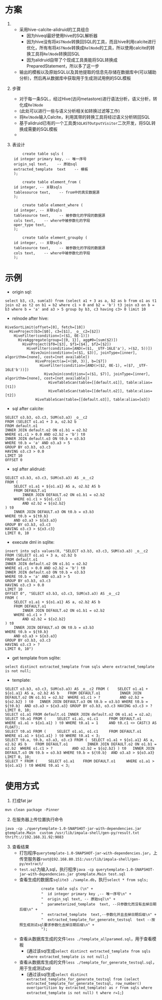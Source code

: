 # 方案
1. 
    - 采用hive-calcite-alidruid的工具组合
        - 因为hiveql最好使用hive的SQL解析器
        - 因为hive没有将`ASTNode`转换回SQL的工具，而且hive利用calcite进行优化，所有有将`ASTNode`转换成`RelNode`的工具，所以使用calcite的转换工具将`RelNode`转换回SQL
        - 因为alidruid自带了个现成工具类能将SQL转换成PreparedStatement，所以多了这一步
    - 输出的模板以及原始SQL以及其他提取的信息先存储在数据库中(可以辅助分析)，然后再从数据库中获取用于生成测试用例的SQL模板

2. 步骤
    - 对于每一条SQL，经过Hive(访问metastore)进行语法分析，语义分析，转化成`RelNode`
    - (此处可以进行一些与语义分析相关如转换过滤等工作)
    - 将`RelNode`输入Calcite，利用其带的转换工具将经过语义分析转回SQL
    - 基于alidruid已有的一个工具类`SQLASTOutputVisitor`二次开发，将SQL转换成需要的SQL模板
    - 

3. 表设计
```
        create table sqls (
    id integer primary key, -- 唯一序号
    origin_sql text,    -- 原始sql
    extracted_template  text    -- 模板
    );    
```

```
        create table element_from (
    id integer, -- 关联sqls
    tablesource text,    -- from中的真实数据源
    );    
```

```
        create table element_where (
    id integer, -- 关联sqls
    tablesource text,    -- 被参数化的字段的数据源
    cols text,    -- where中被参数化的字段
    oper_type text, 
    );    
```

```
        create table element_groupby (
    id integer, -- 关联sqls
    tablesource text,    -- 被参数化的字段的数据源
    cols text,    -- where中被参数化的字段
    );    
```

# 示例
* origin sql: 

```
select b3, c3, sum(a3) from (select a1 + 3 as a, b2 as b from o1 as t1 join o2 as t2 on b1 = b2 where c1 > 0 and b2 = 'b') t3 join o3 on b = b3 where b = 'a' and a3 > 5 group by b3, c3 having c3> 0 limit 10
```

* relnode after hive: 

```
HiveSortLimit(offset=[0], fetch=[10])
  HiveProject(b3=[$0], c3=[$1], _o__c2=[$2])
    HiveFilter(condition=[>($1, 0E-1)])
      HiveAggregate(group=[{0, 1}], agg#0=[sum($2)])
        HiveProject($f0=[$3], $f1=[$4], $f2=[$2])
          HiveFilter(condition=[AND(=($1, _UTF-16LE'a'), >($2, 5))])
            HiveJoin(condition=[=($1, $3)], joinType=[inner], algorithm=[none], cost=[not available])
              HiveProject(a=[+($0, 3)], b=[$7])
                HiveFilter(condition=[AND(>($2, 0E-1), =($7, _UTF-16LE'b'))])
                  HiveJoin(condition=[=($1, $7)], joinType=[inner], algorithm=[none], cost=[not available])
                    HiveTableScan(table=[[default.o1]], table:alias=[t1])
                    HiveTableScan(table=[[default.o2]], table:alias=[t2])
              HiveTableScan(table=[[default.o3]], table:alias=[o3])
```

* sql after calcite:
```
SELECT o3.b3, o3.c3, SUM(o3.a3) _o__c2
FROM (SELECT o1.a1 + 3 a, o2.b2 b
FROM default.o1
INNER JOIN default.o2 ON o1.b1 = o2.b2
WHERE o1.c1 > 0.0 AND o2.b2 = 'b') t0
INNER JOIN default.o3 ON t0.b = o3.b3
WHERE t0.b = 'a' AND o3.a3 > 5
GROUP BY o3.b3, o3.c3
HAVING o3.c3 > 0.0
LIMIT 10
OFFSET 0
```

* sql after alidruid:
```
SELECT o3.b3, o3.c3, SUM(o3.a3) AS _o__c2
FROM (
	SELECT o1.a1 + ${o1.a1} AS a, o2.b2 AS b
	FROM DEFAULT.o1
		INNER JOIN DEFAULT.o2 ON o1.b1 = o2.b2
	WHERE o1.c1 > ${o1.c1}
		AND o2.b2 = ${o2.b2}
) t0
	INNER JOIN DEFAULT.o3 ON t0.b = o3.b3
WHERE t0.b = ${t0.b}
	AND o3.a3 > ${o3.a3}
GROUP BY o3.b3, o3.c3
HAVING o3.c3 > ${o3.c3}
LIMIT 0, 10
```

* execute dml in sqlite: 
```
insert into sqls values(0, "SELECT o3.b3, o3.c3, SUM(o3.a3) _o__c2
FROM (SELECT o1.a1 + 3 a, o2.b2 b
FROM default.o1
INNER JOIN default.o2 ON o1.b1 = o2.b2
WHERE o1.c1 > 0.0 AND o2.b2 = 'b') t0
INNER JOIN default.o3 ON t0.b = o3.b3
WHERE t0.b = 'a' AND o3.a3 > 5
GROUP BY o3.b3, o3.c3
HAVING o3.c3 > 0.0
LIMIT 10
OFFSET 0", "SELECT o3.b3, o3.c3, SUM(o3.a3) AS _o__c2
FROM (
	SELECT o1.a1 + ${o1.a1} AS a, o2.b2 AS b
	FROM DEFAULT.o1
		INNER JOIN DEFAULT.o2 ON o1.b1 = o2.b2
	WHERE o1.c1 > ?
		AND o2.b2 = ${o2.b2}
) t0
	INNER JOIN DEFAULT.o3 ON t0.b = o3.b3
WHERE t0.b = ${t0.b}
	AND o3.a3 > ${o3.a3}
GROUP BY o3.b3, o3.c3
HAVING o3.c3 > ?
LIMIT 0, 10")
```

* get template from sqlite: 
```
select distinct extracted_template from sqls where extracted_template is not null;
```
* template: 
```
SELECT o3.b3, o3.c3, SUM(o3.a3) AS _o__c2 FROM ( 	SELECT o1.a1 + ${o1.a1} AS a, o2.b2 AS b 	FROM DEFAULT.o1 		INNER JOIN DEFAULT.o2 ON o1.b1 = o2.b2 	WHERE o1.c1 > ? 		AND o2.b2 = ${o2.b2} ) t0 	INNER JOIN DEFAULT.o3 ON t0.b = o3.b3 WHERE t0.b = ${t0.b} 	AND o3.a3 > ${o3.a3} GROUP BY o3.b3, o3.c3 HAVING o3.c3 > ? LIMIT 0, 10;
SELECT o1.a1 FROM default.o1 INNER JOIN default.o2 ON o1.a1 = o2.a2;
SELECT t0.a1 FROM ( 	SELECT o1.a1, o1.c1 	FROM DEFAULT.o1 	WHERE o1.a1 > ${o1.a1} ) t0 WHERE t0.a1 = 1 	AND t0.c1 <> CAST(3 AS FLOAT);
SELECT t0.a1 FROM ( 	SELECT o1.a1, o1.c1 	FROM DEFAULT.o1 	WHERE o1.a1 > ${o1.a1} ) t0 WHERE t0.a1 < 3;
SELECT t0.a, t0.b, o3.a3, o3.c3 FROM ( 	SELECT o1.a1 + ${o1.a1} AS a, o2.b2 AS b 	FROM DEFAULT.o1 		INNER JOIN DEFAULT.o2 ON o1.b1 = o2.b2 	WHERE o1.c1 > ? 		AND o2.b2 = ${o2.b2} ) t0 	INNER JOIN DEFAULT.o3 ON t0.b = o3.b3 WHERE t0.b = ${t0.b} 	AND o3.a3 > ${o3.a3} LIMIT 0, 10;
SELECT * FROM ( 	SELECT o1.a1 	FROM DEFAULT.o1 	WHERE o1.a1 > ${o1.a1} ) t0 WHERE t0.a1 < 3;
```

# 使用方式
1. 打成fat jar
```
mvn clean package -Pinner
```
2. 在服务器上传位置执行命令
```
java -cp ./querytemplate-1.0-SNAPSHOT-jar-with-dependencies.jar gtemplate.Main  custom /usr/lib/impala-shell/gen-py/result.txt thrift://192.168.31.92:9083 
```

3. 查看结果
    * 打包程序`querytemplate-1.0-SNAPSHOT-jar-with-dependencies.jar`，上传至服务器`root@192.168.80.151:/usr/lib/impala-shell/gen-py/extract/`
    * `test.sql`为输入sql，执行程序`java -cp querytemplate-1.0-SNAPSHOT-jar-with-dependencies.jar gtemplate.Main test.sql`
    * 查看生成的数据库`sqlite3 ./sample.db`，执行`select * from sqls;`
      ```
                create table sqls (\n" +
                "  id integer primary key ,-- 唯一序号\n" +
                "  origin_sql text, -- 原始sql\n" +
                "  parameterized_template  text, --只参数化而没有去掉日期后缀\n" +
                "  extracted_template  text,--参数化并且去掉日期后缀\n" +
                "  extracted_template_for_generate_testsql  text --按照生成测试sql要求参数化去掉日期后缀\n" +
                ");
      ```
    * 查看从数据库生成的文件`less ./template_allparamed.sql`，用于查看模板
      - (通过该sql生成`select distinct extracted_template from sqls where extracted_template is not null;`)
    * 查看从数据库生成的文件`less ./template_for_generate_testsql.sql`，用于生成测试sql 
      - (通过该sql生成`select distinct extracted_template_for_generate_testsql from (select extracted_template_for_generate_testsql, row_number() over(partition by extracted_template) as r from sqls where extracted_template is not null) t where r=1;`)

